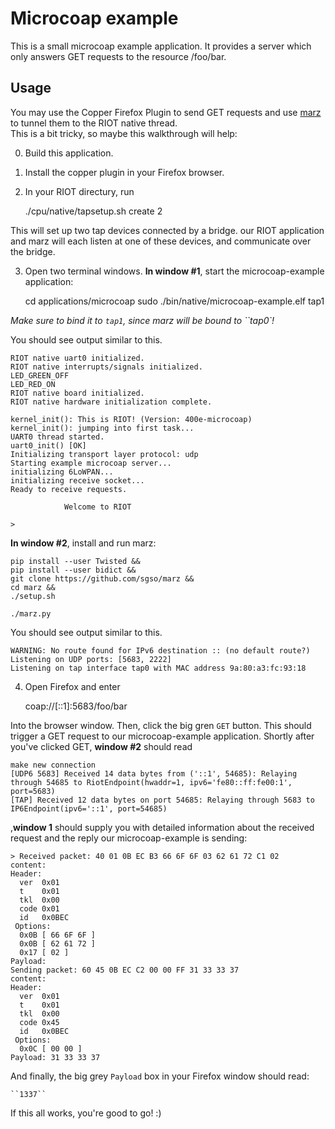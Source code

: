 Microcoap example
============

This is a small microcoap example application. It provides a server which only 
answers GET requests to the resource /foo/bar. 

## Usage
You may use the Copper Firefox Plugin to send GET requests and use 
[marz](https://github.com/sgso/marz) to tunnel them to the RIOT native thread.  
This is a bit tricky, so maybe this walkthrough will help:

0. Build this application.
1. Install the copper plugin in your Firefox browser.
2. In your RIOT directury, run

    ./cpu/native/tapsetup.sh create 2

This will set up two tap devices connected by a bridge. our RIOT application and 
marz will each listen at one of these devices, and communicate over the bridge.

3. Open two terminal windows.
**In window #1**, start the microcoap-example application:

    cd applications/microcoap
    sudo ./bin/native/microcoap-example.elf tap1

*Make sure to bind it to ``tap1``, since marz will be bound to ``tap0`!*

You should see output similar to this.

    RIOT native uart0 initialized.
    RIOT native interrupts/signals initialized.
    LED_GREEN_OFF
    LED_RED_ON
    RIOT native board initialized.
    RIOT native hardware initialization complete.

    kernel_init(): This is RIOT! (Version: 400e-microcoap)
    kernel_init(): jumping into first task...
    UART0 thread started.
    uart0_init() [OK]
    Initializing transport layer protocol: udp
    Starting example microcoap server...
    initializing 6LoWPAN...
    initializing receive socket...
    Ready to receive requests.

                Welcome to RIOT

    >

**In window #2**, install and run marz:
    
    pip install --user Twisted && 
    pip install --user bidict && 
    git clone https://github.com/sgso/marz &&
    cd marz &&
    ./setup.sh 

    ./marz.py

You should see output similar to this.

    WARNING: No route found for IPv6 destination :: (no default route?)
    Listening on UDP ports: [5683, 2222]
    Listening on tap interface tap0 with MAC address 9a:80:a3:fc:93:18

4. Open Firefox and enter

    coap://[::1]:5683/foo/bar

Into the browser window. Then, click the big gren ``GET`` button. This should
trigger a GET request to our microcoap-example application. Shortly after you've
clicked GET, **window #2** should read

    make new connection
    [UDP6 5683] Received 14 data bytes from ('::1', 54685): Relaying through 54685 to RiotEndpoint(hwaddr=1, ipv6='fe80::ff:fe00:1', port=5683)
    [TAP] Received 12 data bytes on port 54685: Relaying through 5683 to IP6Endpoint(ipv6='::1', port=54685)

,**window 1** should supply you with detailed information about the received 
request and the reply our microcoap-example is sending:

    > Received packet: 40 01 0B EC B3 66 6F 6F 03 62 61 72 C1 02
    content:
    Header:
      ver  0x01
      t    0x01
      tkl  0x00
      code 0x01
      id   0x0BEC
     Options:
      0x0B [ 66 6F 6F ]
      0x0B [ 62 61 72 ]
      0x17 [ 02 ]
    Payload:
    Sending packet: 60 45 0B EC C2 00 00 FF 31 33 33 37
    content:
    Header:
      ver  0x01
      t    0x01
      tkl  0x00
      code 0x45
      id   0x0BEC
     Options:
      0x0C [ 00 00 ]
    Payload: 31 33 33 37

And finally, the big grey ``Payload`` box in your Firefox window should read:

    ``1337``

If this all works, you're good to go! :)